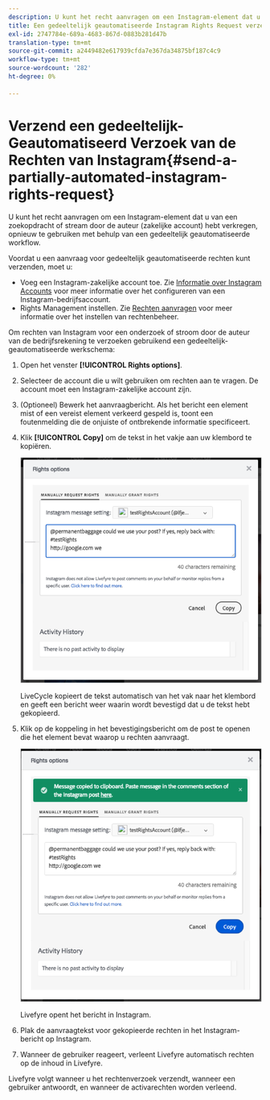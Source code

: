 ```yaml
---
description: U kunt het recht aanvragen om een Instagram-element dat u van een zoekopdracht of stream door de auteur (zakelijke account) hebt verkregen, opnieuw te gebruiken met behulp van een gedeeltelijk geautomatiseerde workflow.
title: Een gedeeltelijk geautomatiseerde Instagram Rights Request verzenden
exl-id: 2747784e-689a-4683-867d-0883b281d47b
translation-type: tm+mt
source-git-commit: a2449482e617939cfda7e367da34875bf187c4c9
workflow-type: tm+mt
source-wordcount: '282'
ht-degree: 0%

---
```


# Verzend een gedeeltelijk-Geautomatiseerd Verzoek van de Rechten van Instagram{#send-a-partially-automated-instagram-rights-request}

U kunt het recht aanvragen om een Instagram-element dat u van een zoekopdracht of stream door de auteur (zakelijke account) hebt verkregen, opnieuw te gebruiken met behulp van een gedeeltelijk geautomatiseerde workflow.

Voordat u een aanvraag voor gedeeltelijk geautomatiseerde rechten kunt verzenden, moet u:

* Voeg een Instagram-zakelijke account toe. Zie [Informatie over Instagram Accounts](../c-users-creating-accounts-with-studio-access/t-configure-social-accout-instagram/c-about-instagram-accounts.md#c_about_instagram_accounts) voor meer informatie over het configureren van een Instagram-bedrijfsaccount.
* Rights Management instellen. Zie [Rechten aanvragen](../c-how-requesting-rights-works/c-how-requesting-rights-works.md#c_how_requesting_rights_works) voor meer informatie over het instellen van rechtenbeheer.

Om rechten van Instagram voor een onderzoek of stroom door de auteur van de bedrijfsrekening te verzoeken gebruikend een gedeeltelijk-geautomatiseerde werkschema:

1. Open het venster **[!UICONTROL Rights options]**.
1. Selecteer de account die u wilt gebruiken om rechten aan te vragen. De account moet een Instagram-zakelijke account zijn.
1. (Optioneel) Bewerk het aanvraagbericht. Als het bericht een element mist of een vereist element verkeerd gespeld is, toont een foutenmelding die de onjuiste of ontbrekende informatie specificeert.
1. Klik **[!UICONTROL Copy]** om de tekst in het vakje aan uw klembord te kopiëren.

   ![](assets/rr_insta_workaround1.png)

   LiveCycle kopieert de tekst automatisch van het vak naar het klembord en geeft een bericht weer waarin wordt bevestigd dat u de tekst hebt gekopieerd.

1. Klik op de koppeling in het bevestigingsbericht om de post te openen die het element bevat waarop u rechten aanvraagt.

   ![](assets/rr_insta_workaround2.png)

   Livefyre opent het bericht in Instagram.

1. Plak de aanvraagtekst voor gekopieerde rechten in het Instagram-bericht op Instagram.
1. Wanneer de gebruiker reageert, verleent Livefyre automatisch rechten op de inhoud in Livefyre.

Livefyre volgt wanneer u het rechtenverzoek verzendt, wanneer een gebruiker antwoordt, en wanneer de activarechten worden verleend.
